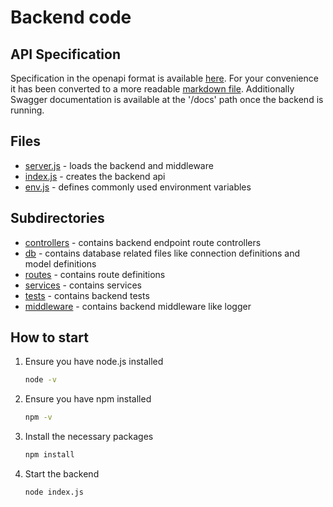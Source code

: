 # Backend code

## API Specification

Specification in the openapi format is available [here](openapi.yaml).
For your convenience it has been converted to a more readable [markdown file](../doc/openapi.md).
Additionally Swagger documentation is available at the '/docs' path once the backend is running.

## Files

- [server.js](./server.js) - loads the backend and middleware
- [index.js](./index.js) - creates the backend api
- [env.js](./env.js) - defines commonly used environment variables

## Subdirectories

- [controllers](./controllers/) - contains backend endpoint route controllers
- [db](./db) - contains database related files like connection definitions and model definitions
- [routes](./routes/) - contains route definitions
- [services](./services/) - contains services
- [tests](./__tests__/) - contains backend tests
- [middleware](./middleware/) - contains backend middleware like logger

## How to start

1. Ensure you have node.js installed

    ```bash
    node -v
    ```

2. Ensure you have npm installed

    ```bash
    npm -v
    ```

3. Install the necessary packages

    ```bash
    npm install
    ```

4. Start the backend

    ```bash
    node index.js
    ```
